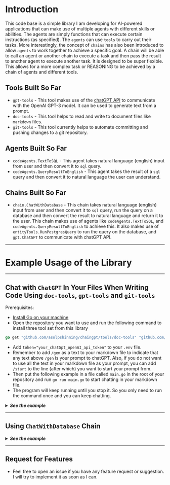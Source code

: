 # Introduction

This code base is a simple library I am developing for AI-powered applications that can make use of multiple agents with different skills or abilities. The agents are simply functions that can execute certain instructions (as specified). The `agents` can use `tools` to carry out their tasks. More interestingly, the concept of `chains` has also been introduced to allow `agents` to work together to achieve a specific goal. A chain will be able to call an agent or another chain to execute a task and then pass the result to another agent to execute another task. It is designed to be super flexible. This allows for a more complex task or REASONING to be achieved by a chain of agents and different tools.


## Tools Built So Far
- `gpt-tools` - This tool makes use of the [chatGPT API](https://chatgpt.com/) to communicate with the OpenAI GPT-3 model. It can be used to generate text from a prompt.
- `doc-tools` - This tool helps to read and write to document files like `markdown` files.
- `git-tools` - This tool currently helps to automate committing and pushing changes to a git repository.

## Agents Built So Far
- `codeAgents.TextToSQL` - This agent takes natural language (english) input from user and then convert it to `sql` query.
- `codeAgents.QueryResultToEnglish` - This agent takes the result of a `sql` query and then convert it to natural language the user can understand.

## Chains Built So Far
- `chain.ChatWithDatabase` - This chain takes natural language (english) input from user and then convert it to `sql` query, run the query on a database and then convert the result to natural language and return it to the user. This chain makes use of agents like `codeAgents.TextToSQL`, and `codeAgents.QueryResultToEnglish` to achieve this. It also makes use of `entityTools.RunPostgresQuery` to run the query on the database, and `gpt.ChatGPT` to communicate with chatGPT API.

***
# Example Usage of the Library
***

## Chat with `ChatGPT` In Your Files  When Writing Code Using `doc-tools`, `gpt-tools` and `git-tools`
Prerequisites:
- [Install Go on your machine](https://golang.org/doc/install)
- Open the repository you want to use and run the following command to install three tool set from this library
```go
go get "github.com/asolpshinning/chaingpt/tools/doc-tools" "github.com/asolpshinning/chaingpt/tools/git-tools" "github.com/asolpshinning/chaingpt/tools/gpt-tools"
```
-  Add `token="your_chatGpt_openAI_api_token"` to your `.env` file.
- Remember to add `/gen` as a text to your markdown file to indicate that any text above `/gen` is your prompt to chatGPT. Also, if you do not want to use all the text in your markdown file as your prompt, you can add `/start` to the line (after which) you want to start your prompt from.
- Then put the following example in a file called `main.go` in the root of your repository and run `go run main.go` to start chatting in your markdown file.
- The program will keep running until you stop it. So you only need to run the command once and you can keep chatting.

<details>
<summary><b><i>See the example</i></b></summary>

```go
package main

import (
	doc "github.com/asolpshinning/chaingpt/tools/doc-tools"
	git "github.com/asolpshinning/chaingpt/tools/git-tools"
	gpt "github.com/asolpshinning/chaingpt/tools/gpt-tools"
)

// your git folder path (example below is for Windows OS)
var folderPath = "C:\\Users\\asolp\\OneDrive\\Documents\\Coding\\chaingpt"

// your markdown file path (where you are doing your chatting)
var fileName = "test/chat.md"

// time interval for git auto commit and push
var timeInterval = 300 //seconds

func main() {
	// this autocommits and pushes your changes to github (comment it out if you do not want this)
	go git.GitAutoCommitPush(folderPath, timeInterval)
	// this gets the prompt from your markdown file
	prompt, _ := doc.CopyAboveText(fileName)
	// this sends the prompt to chatGPT and gets the response
	chatGPTResponse, _ := gpt.ChatGPT(prompt)
	// this inserts the response from chatGPT into your markdown file
	doc.InsertChatResponse(fileName, chatGPTResponse)
}
```

</details>

***

## Using `ChatWithDatabase` Chain
<details>
<summary><b><i>See the example</i></b></summary>

```go
package main

import (
	"fmt"
	"log"

	"github.com/asolpshinning/chaingpt/chains"
	"github.com/asolpshinning/chaingpt/entity"
)

func main() {
	// create a user agent
	userAgent := &entity.Agent{
		Name: "User",
	}

	// create a user prompt
	userPrompt := "I want to know how many new messages I have on Friday and Sunday."

	// create user agent's input or prompt to the chain
	userInput := &entity.AgentResponse{
		Input:        "",
		Output:       userPrompt,
		Satisfactory: true,
	}

	// create the tool the chain will use
	tool := &entity.Tool{
		Name:  "QueryDatabase",
		Value: "postgres",
	}

	postgresTools := []*entity.Tool{tool}

	// let the user agent call the ChatWithDatabase chain
	res, err := chains.ChatWithDatabase(userAgent, userInput, postgresTools)
	if err != nil {
		log.Println(err)
	}
	fmt.Println("response: " + res.Response)
}
```
## .env example to run the example code above
```bash
token="your_chatGpt_openAI_api_token"
```
</details>

***

## Request for Features
- Feel free to open an issue if you have any feature request or suggestion. I will try to implement it as soon as I can.
